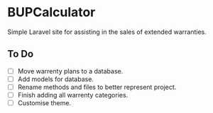 # BUPCalculator
Simple Laravel site for assisting in the sales of extended warranties.

## To Do
- [ ] Move warrenty plans to a database.
- [ ] Add models for database.
- [ ] Rename methods and files to better represent project.
- [ ] Finish adding all warrenty categories.
- [ ] Customise theme.
